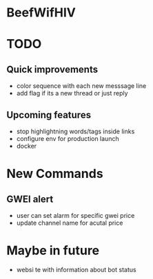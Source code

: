 # BeefWifHIV

# TODO

## Quick improvements

- color sequence with each new messsage line
- add flag if its a new thread or just reply

## Upcoming features

- stop highlightning words/tags inside links
- configure env for production launch
- docker

# New Commands

## GWEI alert

- user can set alarm for specific gwei price
- update channel name for acutal price

# Maybe in future

- websi te with information about bot status
